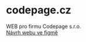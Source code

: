 # codepage.cz
WEB pro firmu Codepage s.r.o. <br />
[Návrh webu ve figmě](https://www.figma.com/file/eAOD6FJqK08ACoL6CUPlOp/Codepage?node-id=1%3A2&t=CCqpHvlcUrxYS5KH-1) <br />
